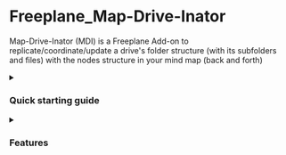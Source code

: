 # Freeplane_Map-Drive-Inator

Map-Drive-Inator (MDI) is a Freeplane Add-on to replicate/coordinate/update a drive's folder structure (with its subfolders and files) with the nodes structure in your mind map (back and forth)

<details><summary>

### Quick starting guide</summary>

<details><summary>Installation</summary>

----
</details><details><summary>First use</summary>

----
</details><details><summary>Basic concepts</summary>

----
</details>

----
</details><details><summary>

### Features</summary>

<details><summary>basic</summary>

video 1: lo básico <https://youtu.be/2vwd38rxAlY>

1. **import folder structure**  <br>you can import the folder structure of any folder in your drive
1. **import only new files and folders**  <br>After the first import, Map-Drive-Inator imports only the new files and folders created in your drive without duplicating the allready existing one.
1. **alerts about missing files**  <br>It alerts if any node links to a deleted or moved file.  <br>For example, if another program deletes, moves or renames a file, then MDI will alert you that a link in a node points to a missing file.
1. **move file from one folder to another**  <br>if you move a 'file' node in your mindmap from one 'folder' node to another, the file gets moved in your drive also
1. **create new folders**  <br>you can create nodes as folders in your map and move file nodes in it. MDI then creates the folders and moves the files into them.
1. **rename files**  <br>if you modify the text of a file node, the file in the drive gets also renamed to this new text
1. **rename folders**  <br>if you modify the text of a folder node, the folder in the drive gets also renamed to this new text
1. **move *outside files* into the project**  <br>if you paste nodes with links to files that are outside of your base folder, MDI move them to their new position in your folder structure
1. use copy of a folder in multiple positions in the map, but has to remain in the same path position.

----
</details><details><summary>other</summary>

video 2: el resto <https://youtu.be/bd30aySucc4>

1. **Can handle clones**:  <br>If you have clones of file or folder nodes in your map, MDI can handle them. If one of them is positioned correctly in the map, MDI understands that this file doesn't need to be moved.
1. **locked**:  <br>You can mark some nodes as 'locked'. That means that MDI **ignores** it and its descendant.
   - **Ignores outside files** and doesn´t move them into the project folder.  <br>You can have nodes with links to files outside your base folder wihout having MDI moving the file form its original drive's position to your base folder.
   - **Ignores folders** and its subfolders and files when looking **in the drive**.  <br>Any 'folder' node marked as locked (or inside a locked node) will be ignored (and its content) when searching for file changes in the drive.
1. **Ignores folders** with name ***starting*** with a ***dot*** (and its subfolders and files when looking in the drive)  <br>example: "**.git**"

----
</details><details><summary>more</summary>

1. **Import folders only**:  <br>Imports the folders structure without the files.<br>This helps at the beginning, before the first full import. So you can define if you want some folders to be ignored (to mark as locked).<br>So you can import only what you want and don't get excess files to manage in your map.
1. **Import timestamps**:  <br>for the selected node and its descendants<br>you can import as attributes following timestamps from your files<br>you can use them to sort, search and filter your nodes
   - lastAccessTime
   - lastModifiedTime
   - creationTime
1. **Sort by timestamps**:  <br>you can sort a node and its descendants by any of the timestamps
   - lastAccessTime
   - lastModifiedTime
   - creationTime
1. **Clear the timestamps**:  <br>for the selected node and its descendants<br>deletes the timestamps attributes in the nodes

----
</details>

----
</details>

